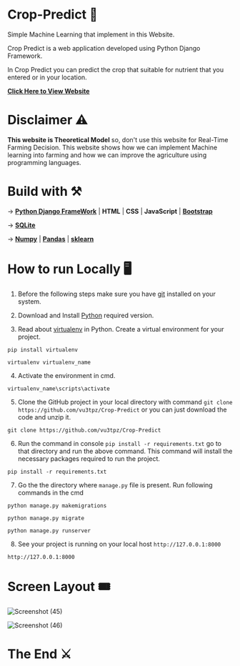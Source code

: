 # Crop-Predict 🌱

Simple Machine Learning that implement in this Website.

Crop Predict is a web application developed using Python Django Framework. 

In Crop Predict you can predict the crop that suitable for nutrient that you entered or in your location.

[**Click Here to View Website**](https://predictcrop.herokuapp.com/)

# Disclaimer ⚠️

**This website is Theoretical Model** so, don't use this website for Real-Time Farming Decision. This website shows how we can implement Machine learning into farming and how we can improve the agriculture using programming languages.

# Build with ⚒️

-> [**Python Django FrameWork**](https://www.djangoproject.com/) | **HTML** | **CSS** | **JavaScript** | [**Bootstrap**](https://getbootstrap.com/)

-> [**SQLite**](https://www.sqlite.org/index.html)

-> [**Numpy**](https://numpy.org/) | [**Pandas**](https://pandas.pydata.org/) | [**sklearn**](https://scikit-learn.org/)

# How to run Locally 🖥️

1. Before the following steps make sure you have [git](https://git-scm.com/downloads) installed on your system.


2. Download and Install [Python](https://www.python.org/) required version.


3. Read about [virtualenv](https://docs.python.org/3/tutorial/venv.html) in Python. Create a virtual environment for your project.


```
pip install virtualenv
```
```
virtualenv virtualenv_name
```


4. Activate the environment in cmd.


```
virtualenv_name\scripts\activate
```


5. Clone the GitHub project in your local directory with command `git clone https://github.com/vu3tpz/Crop-Predict` or you can just download the code and unzip it. 


```
git clone https://github.com/vu3tpz/Crop-Predict
```


6. Run the command in console `pip install -r requirements.txt`  go to that directory and run the above command. This command will install the necessary packages required to run the project.


```
pip install -r requirements.txt
```


7. Go the the directory where `manage.py` file is present. Run following commands in the cmd


```
python manage.py makemigrations
```
```
python manage.py migrate
```
```
python manage.py runserver
```


8. See your project is running on your local host `http://127.0.0.1:8000`


```
http://127.0.0.1:8000
```

# Screen Layout 🎟️

![Screenshot (45)](https://user-images.githubusercontent.com/101320198/192152815-332924ed-60c5-4d84-ae40-41d9975c65ad.png)

![Screenshot (46)](https://user-images.githubusercontent.com/101320198/192152823-b4ffab6f-bd53-4ae5-9ebc-e94da3ef1e77.png)


# The End ⚔️
